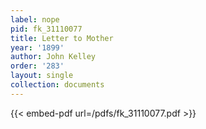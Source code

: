 ```yaml
---
label: nope
pid: fk_31110077
title: Letter to Mother
year: '1899'
author: John Kelley
order: '283'
layout: single
collection: documents
---
```



{{< embed-pdf url=/pdfs/fk_31110077.pdf >}}